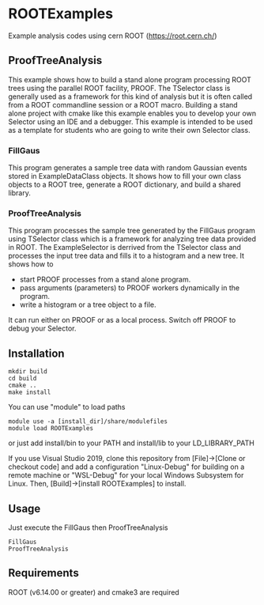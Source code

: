 # ROOTExamples
Example analysis codes using cern ROOT (https://root.cern.ch/)

## ProofTreeAnalysis
This example shows how to build a stand alone program processing ROOT trees using the parallel ROOT facility, PROOF.
The TSelector class is generally used as a framework for this kind of analysis but it is often called from a ROOT commandline session or a ROOT macro. Building a stand alone project with cmake like this example enables you to develop your own Selector using an IDE and a debugger. This example is intended to be used as a template for students who are going to write their own Selector class.

### FillGaus
This program generates a sample tree data with random Gaussian events stored in ExampleDataClass objects.
It shows how to fill your own class objects to a ROOT tree, generate a ROOT dictionary, and build a shared library.

### ProofTreeAnalysis
This program processes the sample tree generated by the FillGaus program using TSelector class which is a framework for analyzing tree data provided in ROOT.
The ExampleSelector is derrived from the TSelector class and processes the input tree data and fills it to a histogram and a new tree.
It shows how to
- start PROOF processes from a stand alone program.
- pass arguments (parameters) to PROOF workers dynamically in the program.
- write a histogram or a tree object to a file.

It can run either on PROOF or as a local process. Switch off PROOF to debug your Selector.

## Installation
```
mkdir build
cd build
cmake ..
make install
```
You can use "module" to load paths
```
module use -a [install_dir]/share/modulefiles
module load ROOTExamples
```
or just add install/bin to your PATH and install/lib to your LD_LIBRARY_PATH

If you use Visual Studio 2019, clone this repository from [File]->[Clone or checkout code] and add a configuration "Linux-Debug" for building on a remote machine or "WSL-Debug" for your local Windows Subsystem for Linux. Then, [Build]->[install ROOTExamples] to install.

## Usage
Just execute the FillGaus then ProofTreeAnalysis
```
FillGaus
ProofTreeAnalysis
```

## Requirements
ROOT (v6.14.00 or greater) and cmake3 are required


